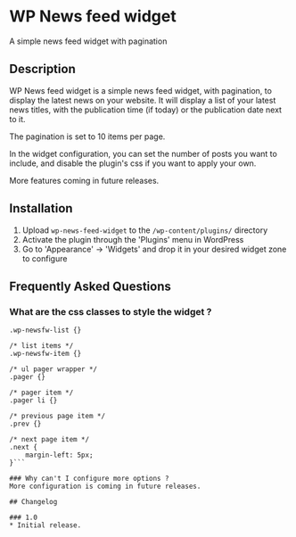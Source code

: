 # WP News feed widget

A simple news feed widget with pagination

## Description

WP News feed widget is a simple news feed widget, with pagination, to display the latest news on your website. It will display a list of your latest news titles, with the publication time (if today) or the publication date next to it.

The pagination is set to 10 items per page.

In the widget configuration, you can set the number of posts you want to include, and disable the plugin's css if you want to apply your own.

More features coming in future releases.

## Installation

1. Upload `wp-news-feed-widget` to the `/wp-content/plugins/` directory
1. Activate the plugin through the 'Plugins' menu in WordPress
1. Go to 'Appearance' -> 'Widgets' and drop it in your desired widget zone to configure

## Frequently Asked Questions

### What are the css classes to style the widget ?

```/* ul list wrapper */
.wp-newsfw-list {}

/* list items */
.wp-newsfw-item {}

/* ul pager wrapper */
.pager {}

/* pager item */
.pager li {}

/* previous page item */
.prev {}

/* next page item */
.next {
    margin-left: 5px;
}```

### Why can't I configure more options ?
More configuration is coming in future releases.

## Changelog

### 1.0
* Initial release.
